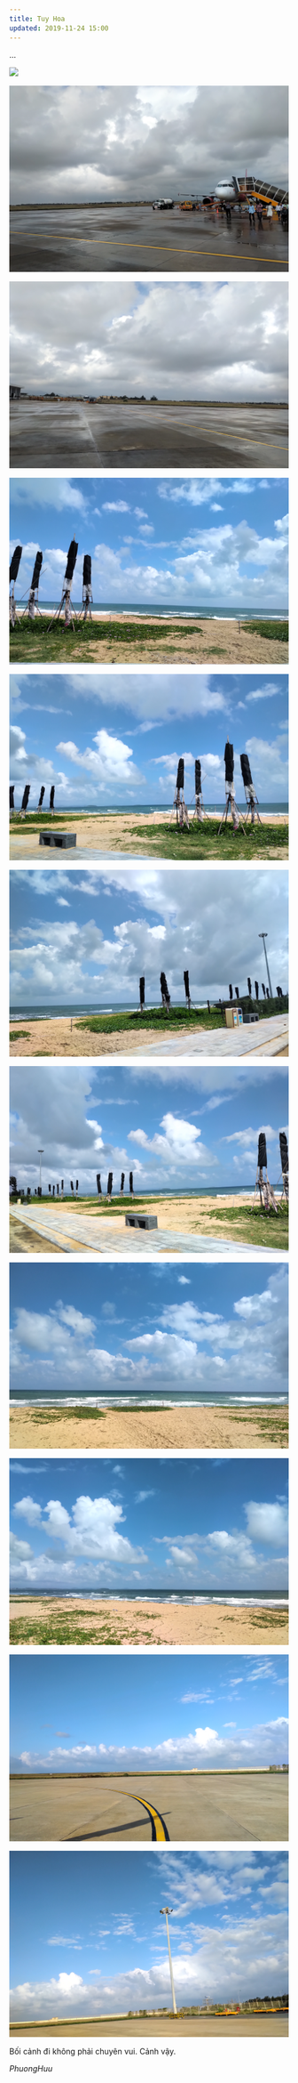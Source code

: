 ```yaml
---
title: Tuy Hoa
updated: 2019-11-24 15:00
---
```


...

![](/assets/TH-PhuongHuu/0.jpg)

![](/assets/TH-PhuongHuu/1.jpg)

![](/assets/TH-PhuongHuu/2.jpg)

![](/assets/TH-PhuongHuu/3.jpg)

![](/assets/TH-PhuongHuu/4.jpg)

![](/assets/TH-PhuongHuu/5.jpg)

![](/assets/TH-PhuongHuu/6.jpg)

![](/assets/TH-PhuongHuu/11.jpg)

![](/assets/TH-PhuongHuu/12.jpg)

![](/assets/TH-PhuongHuu/13.jpg)

![](/assets/TH-PhuongHuu/14.jpg)

Bối cảnh đi không phải chuyên vui.
Cảnh vậy.

*PhuongHuu*




